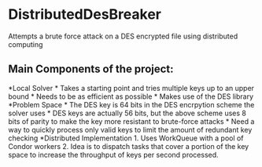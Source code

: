 DistributedDesBreaker
=====================

Attempts a brute force attack on a DES encrypted file using distributed computing

Main Components of the project:
-------------------------------

*Local Solver
    * Takes a starting point and tries multiple keys up to an upper bound
    * Needs to be as efficient as possible
    * Makes use of the DES library
*Problem Space
    * The DES key is 64 bits in the DES encrpytion scheme the solver uses
    * DES keys are actually 56 bits, but the above scheme uses 8 bits of parity to make
      the key more resistant to brute-force attacks
    * Need a way to quickly process only valid keys to limit the amount of redundant
      key checking 
*Distributed Implementation
    1. Uses WorkQueue with a pool of Condor workers
    2. Idea is to dispatch tasks that cover a portion of the key space to increase the
       throughput of keys per second processed.
